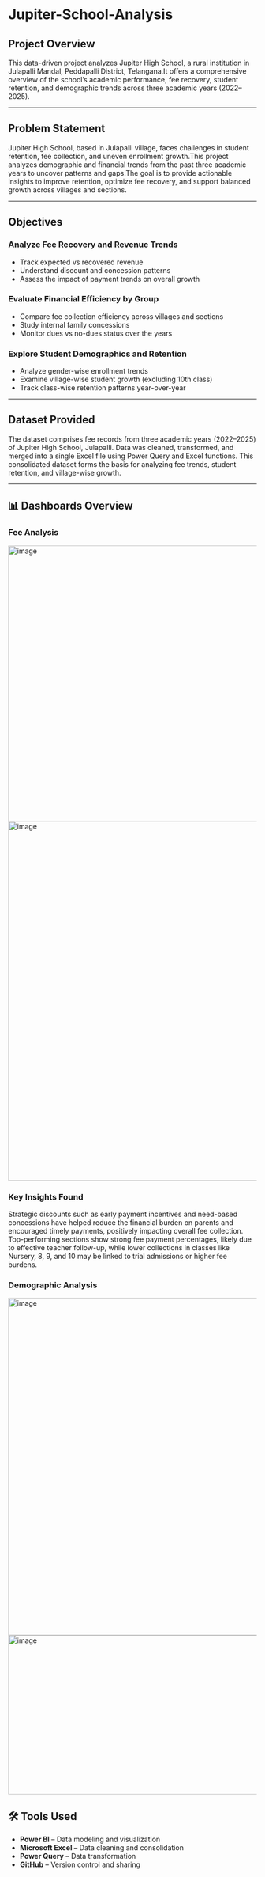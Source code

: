 # Jupiter-School-Analysis
## Project Overview

This data-driven project analyzes Jupiter High School, a rural institution in Julapalli Mandal, Peddapalli District, Telangana.It offers a comprehensive overview of the school’s academic performance, fee recovery, student retention, and demographic trends across three academic years (2022–2025).

---
## Problem Statement

Jupiter High School, based in Julapalli village, faces challenges in student retention, fee collection, and uneven enrollment growth.This project analyzes demographic and financial trends from the past three academic years to uncover patterns and gaps.The goal is to provide actionable insights to improve retention, optimize fee recovery, and support balanced growth across villages and sections.

---
## Objectives

### Analyze Fee Recovery and Revenue Trends

- Track expected vs recovered revenue
- Understand discount and concession patterns
- Assess the impact of payment trends on overall growth

### Evaluate Financial Efficiency by Group

- Compare fee collection efficiency across villages and sections
- Study internal family concessions
- Monitor dues vs no-dues status over the years

### Explore Student Demographics and Retention

- Analyze gender-wise enrollment trends
- Examine village-wise student growth (excluding 10th class)
- Track class-wise retention patterns year-over-year

---
## Dataset Provided
The dataset comprises fee records from three academic years (2022–2025) of Jupiter High School, Julapalli.
Data was cleaned, transformed, and merged into a single Excel file using Power Query and Excel functions.
This consolidated dataset forms the basis for analyzing fee trends, student retention, and village-wise growth.

---
## 📊 Dashboards Overview
### Fee Analysis

<img width="813" height="557" alt="image" src="https://github.com/user-attachments/assets/5a3a7c48-bd07-4bb9-9f7e-410a61af964d" />
<img width="815" height="727" alt="image" src="https://github.com/user-attachments/assets/7f22efc0-fb6c-4fac-96bd-603527f0b3d2" />

### Key Insights Found

Strategic discounts such as early payment incentives and need-based concessions have helped reduce the financial burden on parents and encouraged timely payments, positively impacting overall fee collection.
Top-performing sections show strong fee payment percentages, likely due to effective teacher follow-up, while lower collections in classes like Nursery, 8, 9, and 10 may be linked to trial admissions or higher fee burdens.

### Demographic Analysis

<img width="818" height="682" alt="image" src="https://github.com/user-attachments/assets/edcfb83b-f518-44f4-b2a6-25754dfb298e" />
<img width="822" height="322" alt="image" src="https://github.com/user-attachments/assets/e1eeb270-a4bc-4b48-b379-35ab9408fdbd" />









## 🛠️ Tools Used

- **Power BI** – Data modeling and visualization  
- **Microsoft Excel** – Data cleaning and consolidation  
- **Power Query** – Data transformation  
- **GitHub** – Version control and sharing

